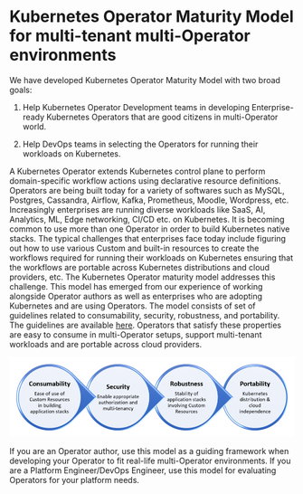 # Kubernetes Operator Maturity Model for multi-tenant multi-Operator environments

We have developed Kubernetes Operator Maturity Model with two broad goals:

1) Help Kubernetes Operator Development teams in developing Enterprise-ready
   Kubernetes Operators that are good citizens in multi-Operator world.

2) Help DevOps teams in selecting the Operators for running their workloads 
   on Kubernetes.

A Kubernetes Operator extends Kubernetes control plane to perform domain-specific workflow actions using declarative resource definitions. Operators are being built today for a variety of softwares such as MySQL, Postgres, Cassandra, Airflow, Kafka, Prometheus, Moodle, Wordpress, etc. Increasingly enterprises are running diverse workloads like SaaS, AI, Analytics, ML, Edge networking, CI/CD etc. on Kubernetes. It is becoming common to use more than one Operator in order to build Kubernetes native stacks. The typical challenges that enterprises face today include figuring out how to use various Custom and built-in resources to create the workflows required for running their workloads on Kubernetes ensuring that the workflows are portable across Kubernetes distributions and cloud providers, etc.
The Kubernetes Operator maturity model addresses this challenge. This model has emerged from our experience of working alongside Operator authors as well as enterprises who are adopting Kubernetes and are using Operators. The model consists of set of guidelines related to consumability, security, robustness, and portability. The guidelines are available [here](https://github.com/cloud-ark/kubeplus/blob/master/Guidelines.md). Operators that satisfy these properties are easy to consume in multi-Operator setups, support multi-tenant workloads and are portable across cloud providers.

![](./docs/maturity-model-4.png)

If you are an Operator author, use this model as a guiding framework when developing your Operator to fit real-life multi-Operator environments. If you are a Platform Engineer/DevOps Engineer, use this model for evaluating Operators for your platform needs. 




